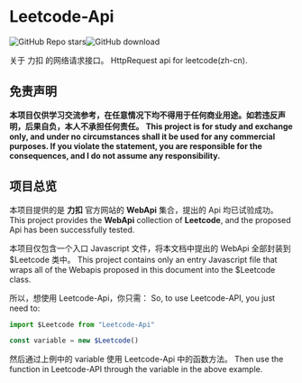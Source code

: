 # Leetcode-Api

<img alt="GitHub Repo stars" src="https://img.shields.io/github/stars/NeserCode/Leetcode-Api"><img title="GitHub download" src="https://img.shields.io/github/downloads/NeserCode/Leetcode-Api/total"/>  



关于 力扣 的网络请求接口。
HttpRequest api for leetcode(zh-cn).

## 免责声明

**本项目仅供学习交流参考，在任意情况下均不得用于任何商业用途。如若违反声明，后果自负，本人不承担任何责任。**
**This project is for study and exchange only, and under no circumstances shall it be used for any commercial purposes. If you violate the statement, you are responsible for the consequences, and I do not assume any responsibility.**

## 项目总览

本项目提供的是 **力扣** 官方网站的 **WebApi** 集合，提出的 Api 均已试验成功。
This project provides the **WebApi** collection of **Leetcode**, and the proposed Api has been successfully tested.

本项目仅包含一个入口 Javascript 文件，将本文档中提出的 WebApi 全部封装到 $Leetcode 类中。
This project contains only an entry Javascript file that wraps all of the Webapis proposed in this document into the $Leetcode class.

所以，想使用 Leetcode-Api，你只需：
So, to use Leetcode-API, you just need to:

```javascript
import $Leetcode from "Leetcode-Api"

const variable = new $Leetcode()
```

然后通过上例中的 variable 使用 Leetcode-Api 中的函数方法。
Then use the function in Leetcode-API through the variable in the above example.

## 
